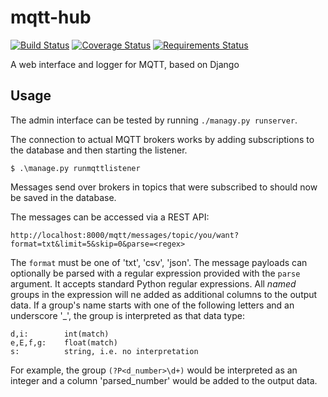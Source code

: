 mqtt-hub
========

[![Build Status](https://travis-ci.org/ast0815/mqtt-hub.svg?branch=master)](https://travis-ci.org/ast0815/mqtt-hub)
[![Coverage Status](https://coveralls.io/repos/github/ast0815/mqtt-hub/badge.svg?branch=master)](https://coveralls.io/github/ast0815/mqtt-hub?branch=master)
[![Requirements Status](https://requires.io/github/ast0815/mqtt-hub/requirements.svg?branch=master)](https://requires.io/github/ast0815/mqtt-hub/requirements/?branch=master)

A web interface and logger for MQTT, based on Django

Usage
-----

The admin interface can be tested by running `./managy.py runserver`.

The connection to actual MQTT brokers works by adding subscriptions to the database and then starting the listener.

    $ .\manage.py runmqttlistener

Messages send over brokers in topics that were subscribed to should now be saved in the database.

The messages can be accessed via a REST API:

    http://localhost:8000/mqtt/messages/topic/you/want?format=txt&limit=5&skip=0&parse=<regex>

The `format` must be one of 'txt', 'csv', 'json'.
The message payloads can optionally be parsed with a regular expression provided with the `parse` argument.
It accepts standard Python regular expressions.
All *named* groups in the expression will ne added as additional columns to the output data.
If a group's name starts with one of the following letters and an underscore '_', the group is interpreted as that data type:

    d,i:        int(match)
    e,E,f,g:    float(match)
    s:          string, i.e. no interpretation

For example, the group `(?P<d_number>\d+)` would be interpreted as an integer and a column 'parsed_number' would be added to the output data.
